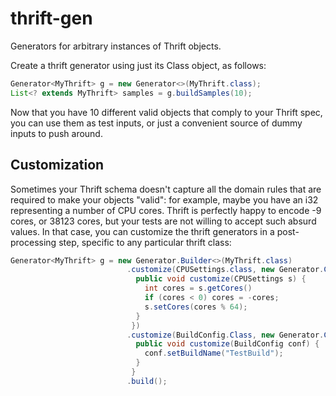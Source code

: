 thrift-gen
==========

Generators for arbitrary instances of Thrift objects.

Create a thrift generator using just its Class object, as follows:

```java
Generator<MyThrift> g = new Generator<>(MyThrift.class);
List<? extends MyThrift> samples = g.buildSamples(10);
```

Now that you have 10 different valid objects that comply to your Thrift spec,
you can use them as test inputs, or just a convenient source of dummy inputs
to push around.

## Customization

Sometimes your Thrift schema doesn't capture all the domain rules that are required to make your
objects "valid": for example, maybe you have an i32 representing a number of CPU cores. Thrift is
perfectly happy to encode -9 cores, or 38123 cores, but your tests are not willing to accept such
absurd values. In that case, you can customize the thrift generators in a post-processing step,
specific to any particular thrift class:

```java
Generator<MyThrift> g = new Generator.Builder<>(MyThrift.class)
                          .customize(CPUSettings.class, new Generator.Customizer<>() {
                            public void customize(CPUSettings s) {
                              int cores = s.getCores()
                              if (cores < 0) cores = -cores;
                              s.setCores(cores % 64);
                            }
                           })
                          .customize(BuildConfig.Class, new Generator.Customizer<>() {
                            public void customize(BuildConfig conf) {
                              conf.setBuildName("TestBuild");
                            }
                           }
                          .build();
```
